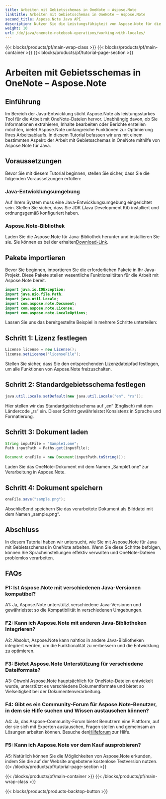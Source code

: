 ```yaml
---
title: Arbeiten mit Gebietsschemas in OneNote – Aspose.Note
linktitle: Arbeiten mit Gebietsschemas in OneNote – Aspose.Note
second_title: Aspose.Note Java API
description: Nutzen Sie die Leistungsfähigkeit von Aspose.Note für die Arbeit mit OneNote-Gebietsschemas! Extrahieren, bearbeiten und generieren Sie Berichte, die auf verschiedene Sprachen und Regionen zugeschnitten sind. #OneNote #Java #Aspose
weight: 10
url: /de/java/onenote-notebook-operations/working-with-locales/
---
```


{{< blocks/products/pf/main-wrap-class >}}
{{< blocks/products/pf/main-container >}}
{{< blocks/products/pf/tutorial-page-section >}}

# Arbeiten mit Gebietsschemas in OneNote – Aspose.Note

## Einführung

Im Bereich der Java-Entwicklung sticht Aspose.Note als leistungsstarkes Tool für die Arbeit mit OneNote-Dateien hervor. Unabhängig davon, ob Sie Informationen extrahieren, Inhalte bearbeiten oder Berichte erstellen möchten, bietet Aspose.Note umfangreiche Funktionen zur Optimierung Ihres Arbeitsablaufs. In diesem Tutorial befassen wir uns mit einem bestimmten Aspekt: der Arbeit mit Gebietsschemas in OneNote mithilfe von Aspose.Note für Java.

## Voraussetzungen

Bevor Sie mit diesem Tutorial beginnen, stellen Sie sicher, dass Sie die folgenden Voraussetzungen erfüllen:

### Java-Entwicklungsumgebung

Auf Ihrem System muss eine Java-Entwicklungsumgebung eingerichtet sein. Stellen Sie sicher, dass Sie JDK (Java Development Kit) installiert und ordnungsgemäß konfiguriert haben.

### Aspose.Note-Bibliothek

 Laden Sie die Aspose.Note für Java-Bibliothek herunter und installieren Sie sie. Sie können es bei der erhalten[Download-Link](https://releases.aspose.com/note/java/).

## Pakete importieren

Bevor Sie beginnen, importieren Sie die erforderlichen Pakete in Ihr Java-Projekt. Diese Pakete stellen wesentliche Funktionalitäten für die Arbeit mit Aspose.Note bereit.

```java
import java.io.IOException;
import java.nio.file.Path;
import java.util.Locale;
import com.aspose.note.Document;
import com.aspose.note.License;
import com.aspose.note.LocaleOptions;
```

Lassen Sie uns das bereitgestellte Beispiel in mehrere Schritte unterteilen:

## Schritt 1: Lizenz festlegen

```java
License license = new License();
license.setLicense("licenseFile");
```

Stellen Sie sicher, dass Sie den entsprechenden Lizenzdateipfad festlegen, um alle Funktionen von Aspose.Note freizuschalten.

## Schritt 2: Standardgebietsschema festlegen

```java
java.util.Locale.setDefault(new java.util.Locale("en", "rs"));
```

Hier stellen wir das Standardgebietsschema auf „en“ (Englisch) mit dem Ländercode „rs“ ein. Dieser Schritt gewährleistet Konsistenz in Sprache und Formatierung.

## Schritt 3: Dokument laden

```java
String inputFile = "Sample1.one";
Path inputPath = Paths.get(inputFile);

Document oneFile = new Document(inputPath.toString());
```

Laden Sie das OneNote-Dokument mit dem Namen „Sample1.one“ zur Verarbeitung in Aspose.Note.

## Schritt 4: Dokument speichern

```java
oneFile.save("sample.png");
```

Abschließend speichern Sie das verarbeitete Dokument als Bilddatei mit dem Namen „sample.png“.

## Abschluss

In diesem Tutorial haben wir untersucht, wie Sie mit Aspose.Note für Java mit Gebietsschemas in OneNote arbeiten. Wenn Sie diese Schritte befolgen, können Sie Spracheinstellungen effektiv verwalten und OneNote-Dateien problemlos verarbeiten.

## FAQs

### F1: Ist Aspose.Note mit verschiedenen Java-Versionen kompatibel?

A1: Ja, Aspose.Note unterstützt verschiedene Java-Versionen und gewährleistet so die Kompatibilität in verschiedenen Umgebungen.

### F2: Kann ich Aspose.Note mit anderen Java-Bibliotheken integrieren?

A2: Absolut, Aspose.Note kann nahtlos in andere Java-Bibliotheken integriert werden, um die Funktionalität zu verbessern und die Entwicklung zu optimieren.

### F3: Bietet Aspose.Note Unterstützung für verschiedene Dateiformate?

A3: Obwohl Aspose.Note hauptsächlich für OneNote-Dateien entwickelt wurde, unterstützt es verschiedene Dokumentformate und bietet so Vielseitigkeit bei der Dokumentenverarbeitung.

### F4: Gibt es ein Community-Forum für Aspose.Note-Benutzer, in dem sie Hilfe suchen und Wissen austauschen können?

 A4: Ja, das Aspose-Community-Forum bietet Benutzern eine Plattform, auf der sie sich mit Experten austauschen, Fragen stellen und gemeinsam an Lösungen arbeiten können. Besuche den[Hilfeforum](https://forum.aspose.com/c/note/28) zur Hilfe.

### F5: Kann ich Aspose.Note vor dem Kauf ausprobieren?

A5: Natürlich können Sie die Möglichkeiten von Aspose.Note erkunden, indem Sie die auf der Website angebotene kostenlose Testversion nutzen.
{{< /blocks/products/pf/tutorial-page-section >}}

{{< /blocks/products/pf/main-container >}}
{{< /blocks/products/pf/main-wrap-class >}}

{{< blocks/products/products-backtop-button >}}
